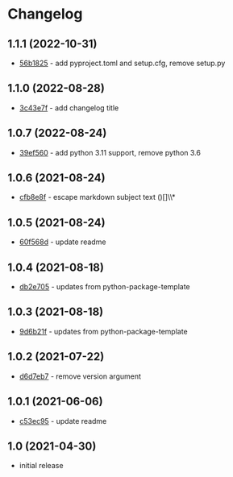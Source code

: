 # Changelog

## 1.1.1 (2022-10-31)

- [56b1825](https://github.com/craigahobbs/simple-git-changelog/commit/56b1825) - add pyproject.toml and setup.cfg, remove setup.py

## 1.1.0 (2022-08-28)

- [3c43e7f](https://github.com/craigahobbs/simple-git-changelog/commit/3c43e7f) - add changelog title

## 1.0.7 (2022-08-24)

- [39ef560](https://github.com/craigahobbs/simple-git-changelog/commit/39ef560) - add python 3.11 support, remove python 3.6

## 1.0.6 (2021-08-24)

- [cfb8e8f](https://github.com/craigahobbs/simple-git-changelog/commit/cfb8e8f) - escape markdown subject text \(\)\[\]\\\\\*

## 1.0.5 (2021-08-24)

- [60f568d](https://github.com/craigahobbs/simple-git-changelog/commit/60f568d) - update readme

## 1.0.4 (2021-08-18)

- [db2e705](https://github.com/craigahobbs/simple-git-changelog/commit/db2e705) - updates from python-package-template

## 1.0.3 (2021-08-18)

- [9d6b21f](https://github.com/craigahobbs/simple-git-changelog/commit/9d6b21f) - updates from python-package-template

## 1.0.2 (2021-07-22)

- [d6d7eb7](https://github.com/craigahobbs/simple-git-changelog/commit/d6d7eb7) - remove version argument

## 1.0.1 (2021-06-06)

- [c53ec95](https://github.com/craigahobbs/simple-git-changelog/commit/c53ec95) - update readme

## 1.0 (2021-04-30)

- initial release
